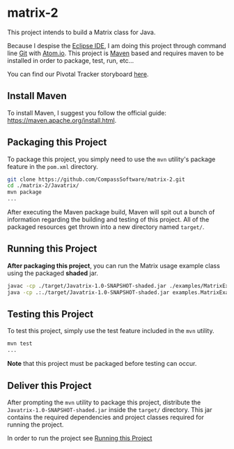 # matrix-2

This project intends to build a Matrix class for Java.

Because I despise the [Eclipse IDE](https://eclipse.org/downloads/), I am doing this project through command line [Git](https://git-scm.com/) with [Atom.io](https://atom.io/).
This project is [Maven](https://maven.apache.org/) based and requires maven to be installed in order to package, test, run, etc...

You can find our Pivotal Tracker storyboard [here](https://www.pivotaltracker.com/n/projects/1519179).

## Install Maven

To install Maven, I suggest you follow the official guide: <https://maven.apache.org/install.html>.

## Packaging this Project

To package this project, you simply need to use the `mvn` utility's package feature in the `pom.xml` directory.

```bash
git clone https://github.com/CompassSoftware/matrix-2.git
cd ./matrix-2/Javatrix/
mvn package
...
```
After executing the Maven package build, Maven will spit out a bunch of information regarding the building and testing of this project.
All of the packaged resources get thrown into a new directory named `target/`.

## Running this Project

**After packaging this project**, you can run the Matrix usage example class using the packaged **shaded** jar.

```bash
javac -cp ./target/Javatrix-1.0-SNAPSHOT-shaded.jar ./examples/MatrixExample.java
java -cp .:./target/Javatrix-1.0-SNAPSHOT-shaded.jar examples.MatrixExample
```

## Testing this Project

To test this project, simply use the test feature included in the `mvn` utility.

```bash
mvn test
...
```

**Note** that this project must be packaged before testing can occur.

## Deliver this Project

After prompting the `mvn` utility to package this project, distribute the `Javatrix-1.0-SNAPSHOT-shaded.jar` inside the `target/` directory.
This jar contains the required dependencies and project classes required for running the project.

In order to run the project see [Running this Project](#running-this-project)
